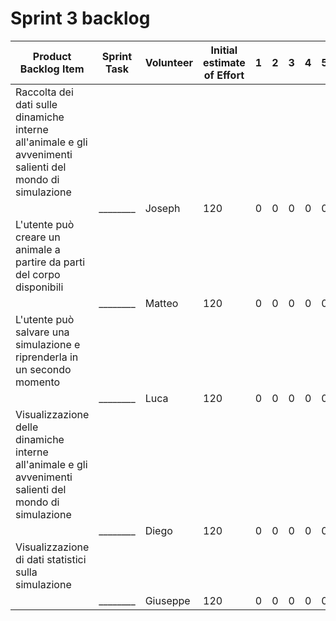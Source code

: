 # Sprint 3 backlog

| Product Backlog Item | Sprint Task                                                                    	 | Volunteer | Initial estimate of Effort | 1 | 2 | 3 | 4 | 5 | 6 | 7 |
|----------|-----------------------------------------------------------------------------|--------------------|-----------------------|---|---|---|---|---|---|---|
| Raccolta dei dati sulle dinamiche interne all'animale e gli avvenimenti salienti del mondo di simulazione
|         | ________| Joseph | 120 | 0 | 0 | 0 | 0 | 0 | 0 | 0 |
| L'utente può creare un animale a partire da parti del corpo disponibili
|         |________ | Matteo | 120 | 0 | 0 | 0 | 0 | 0 | 0 | 0 |
| L'utente può salvare una simulazione e riprenderla in un secondo momento
|         |________ | Luca | 120 | 0 | 0 | 0 | 0 | 0 | 0 | 0 |
| Visualizzazione delle dinamiche interne all'animale e gli avvenimenti salienti del mondo di simulazione
|         |________ | Diego | 120 | 0 | 0 | 0 | 0 | 0 | 0 | 0 |
| Visualizzazione di dati statistici sulla simulazione
|         |________ | Giuseppe | 120 | 0 | 0 | 0 | 0 | 0 | 0 | 0 |
